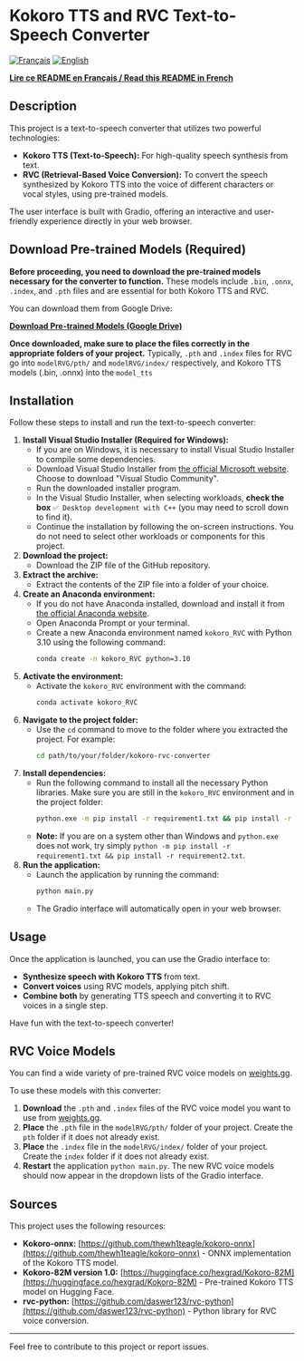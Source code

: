 # Kokoro TTS and RVC Text-to-Speech Converter

[![Français](https://img.shields.io/badge/Langue-Français-blue.svg)](./README.md)
[![English](https://img.shields.io/badge/Language-English-green.svg)](./README_EN.md)

[**Lire ce README en Français / Read this README in French**](./README.md)

## Description

This project is a text-to-speech converter that utilizes two powerful technologies:

*   **Kokoro TTS (Text-to-Speech):** For high-quality speech synthesis from text.
*   **RVC (Retrieval-Based Voice Conversion):** To convert the speech synthesized by Kokoro TTS into the voice of different characters or vocal styles, using pre-trained models.

The user interface is built with Gradio, offering an interactive and user-friendly experience directly in your web browser.

## Download Pre-trained Models (Required)

**Before proceeding, you need to download the pre-trained models necessary for the converter to function.** These models include `.bin`, `.onnx`, `.index`, and `.pth` files and are essential for both Kokoro TTS and RVC.

You can download them from Google Drive:

[**Download Pre-trained Models (Google Drive)**](https://drive.google.com/drive/folders/1G6O0FgyFdwVjn3rMoJZRbg6gC1OrkaI9?usp=sharing)

**Once downloaded, make sure to place the files correctly in the appropriate folders of your project.** Typically, `.pth` and `.index` files for RVC go into `modelRVG/pth/` and `modelRVG/index/` respectively, and Kokoro TTS models (.bin, .onnx) into the `model_tts`
## Installation

Follow these steps to install and run the text-to-speech converter:

1.  **Install Visual Studio Installer (Required for Windows):**
    *   If you are on Windows, it is necessary to install Visual Studio Installer to compile some dependencies.
    *   Download Visual Studio Installer from [the official Microsoft website](https://visualstudio.microsoft.com/fr/downloads/). Choose to download "Visual Studio Community".
    *   Run the downloaded installer program.
    *   In the Visual Studio Installer, when selecting workloads, **check the box** `✅ Desktop development with C++` (you may need to scroll down to find it).
    *   Continue the installation by following the on-screen instructions. You do not need to select other workloads or components for this project.
2.  **Download the project:**
    *   Download the ZIP file of the GitHub repository.
3.  **Extract the archive:**
    *   Extract the contents of the ZIP file into a folder of your choice.
4.  **Create an Anaconda environment:**
    *   If you do not have Anaconda installed, download and install it from [the official Anaconda website](https://www.anaconda.com/products/distribution).
    *   Open Anaconda Prompt or your terminal.
    *   Create a new Anaconda environment named `kokoro_RVC` with Python 3.10 using the following command:
        ```bash
        conda create -n kokoro_RVC python=3.10
        ```
5.  **Activate the environment:**
    *   Activate the `kokoro_RVC` environment with the command:
        ```bash
        conda activate kokoro_RVC
        ```
6.  **Navigate to the project folder:**
    *   Use the `cd` command to move to the folder where you extracted the project. For example:
        ```bash
        cd path/to/your/folder/kokoro-rvc-converter
        ```
7.  **Install dependencies:**
    *   Run the following command to install all the necessary Python libraries. Make sure you are still in the `kokoro_RVC` environment and in the project folder:
        ```bash
        python.exe -m pip install -r requirement1.txt && pip install -r requirement2.txt
        ```
    *   **Note:** If you are on a system other than Windows and `python.exe` does not work, try simply `python -m pip install -r requirement1.txt && pip install -r requirement2.txt`.
8.  **Run the application:**
    *   Launch the application by running the command:
        ```bash
        python main.py
        ```
    *   The Gradio interface will automatically open in your web browser.

## Usage

Once the application is launched, you can use the Gradio interface to:

*   **Synthesize speech with Kokoro TTS** from text.
*   **Convert voices** using RVC models, applying pitch shift.
*   **Combine both** by generating TTS speech and converting it to RVC voices in a single step.

Have fun with the text-to-speech converter!

## RVC Voice Models

You can find a wide variety of pre-trained RVC voice models on [weights.gg](https://www.weights.gg/).

To use these models with this converter:

1.  **Download** the `.pth` and `.index` files of the RVC voice model you want to use from [weights.gg](https://www.weights.gg/).
2.  **Place** the `.pth` file in the `modelRVG/pth/` folder of your project. Create the `pth` folder if it does not already exist.
3.  **Place** the `.index` file in the `modelRVG/index/` folder of your project. Create the `index` folder if it does not already exist.
4.  **Restart** the application `python main.py`. The new RVC voice models should now appear in the dropdown lists of the Gradio interface.

## Sources

This project uses the following resources:

*   **Kokoro-onnx:** [https://github.com/thewh1teagle/kokoro-onnx](https://github.com/thewh1teagle/kokoro-onnx) - ONNX implementation of the Kokoro TTS model.
*   **Kokoro-82M version 1.0:** [https://huggingface.co/hexgrad/Kokoro-82M](https://huggingface.co/hexgrad/Kokoro-82M) - Pre-trained Kokoro TTS model on Hugging Face.
*   **rvc-python:** [https://github.com/daswer123/rvc-python](https://github.com/daswer123/rvc-python) - Python library for RVC voice conversion.

---

Feel free to contribute to this project or report issues.
